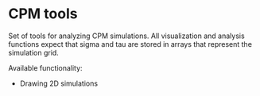 # CPM tools

Set of tools for analyzing CPM simulations. All visualization and analysis functions expect that sigma and tau are stored in arrays that represent the simulation grid.

Available functionality:
- Drawing 2D simulations
